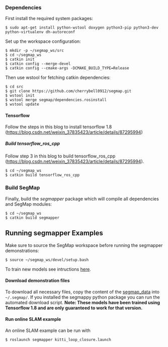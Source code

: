 ### Dependencies

First install the required system packages:
```
$ sudo apt-get install python-wstool doxygen python3-pip python3-dev python-virtualenv dh-autoreconf
```
Set up the workspace configuration:
```
$ mkdir -p ~/segmap_ws/src
$ cd ~/segmap_ws
$ catkin init
$ catkin config --merge-devel
$ catkin config --cmake-args -DCMAKE_BUILD_TYPE=Release
```
Then use wstool for fetching catkin dependencies:
```
$ cd src
$ git clone https://github.com/cherrybell0912/segmap.git
$ wstool init
$ wstool merge segmap/dependencies.rosinstall
$ wstool update
```

#### Tensorflow
Follow the steps in this blog to install tensorflow 1.8 (https://blog.csdn.net/weixin_37835423/article/details/87295994)

##### Build tensorflow_ros_cpp

Follow step 3 in this blog to build tensorflow_ros_cpp (https://blog.csdn.net/weixin_37835423/article/details/87295994).

```
$ cd ~/segmap_ws
$ catkin build tensorflow_ros_cpp
```

### Build SegMap

Finally, build the *segmapper* package which will compile all dependencies and SegMap modules:
```
$ cd ~/segmap_ws
$ catkin build segmapper
```

## Running segmapper Examples

Make sure to source the SegMap workspace before running the segmapper demonstrations:
```
$ source ~/segmap_ws/devel/setup.bash
```
To train new models see intructions [here](https://github.com/ethz-asl/segmap/wiki/Training-new-models).

#### Download demonstration files

To download all necessary files, copy the content of the [segmap_data](http://robotics.ethz.ch/~asl-datasets/segmap/segmap_data/) into ```~/.segmap/```. If you installed the segmappy python package you can run the automated download script. **Note: These models have been trained using Tensorflow 1.8 and are only guaranteed to work for that version.**

#### Run online SLAM example

An online SLAM example can be run with
```
$ roslaunch segmapper kitti_loop_closure.launch
```
